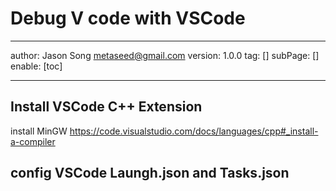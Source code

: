 # Debug V code with VSCode
---
author: Jason Song <metaseed@gmail.com>
version: 1.0.0
tag: []
subPage: []
enable: [toc]

---

## Install VSCode C++ Extension
install MinGW
https://code.visualstudio.com/docs/languages/cpp#_install-a-compiler

## config VSCode Laungh.json and Tasks.json